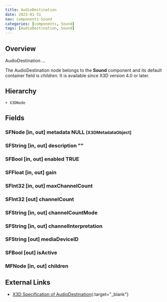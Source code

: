 ```yaml
---
title: AudioDestination
date: 2023-01-31
nav: components-Sound
categories: [components, Sound]
tags: [AudioDestination, Sound]
---
```

<style>
.post h3 {
   word-spacing: 0.2em;
}
</style>

## Overview

AudioDestination ...

The AudioDestination node belongs to the **Sound** component and its default container field is *children.* It is available since X3D version 4.0 or later.

## Hierarchy

```
+ X3DNode
```

## Fields

### SFNode [in, out] **metadata** NULL <small>[X3DMetadataObject]</small>

### SFString [in, out] **description** ""

### SFBool [in, out] **enabled** TRUE

### SFFloat [in, out] **gain** <small></small>

### SFInt32 [in, out] **maxChannelCount** <small></small>

### SFInt32 [out] **channelCount**

### SFString [in, out] **channelCountMode** <small></small>

### SFString [in, out] **channelInterpretation** <small></small>

### SFString [out] **mediaDeviceID**

### SFBool [out] **isActive**

### MFNode [in, out] **children** <small></small>

## External Links

- [X3D Specification of AudioDestination](https://www.web3d.org/documents/specifications/19775-1/V4.0/Part01/components/sound.html#AudioDestination){:target="_blank"}
